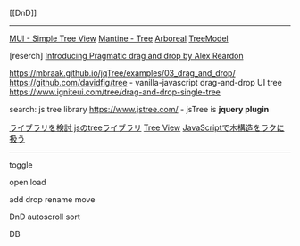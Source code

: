[[DnD]]

---
[MUI - Simple Tree View](https://mui.com/x/react-tree-view/simple-tree-view/selection/#multi-selection)
[Mantine - Tree](https://mantine.dev/core/tree/)
[Arboreal](https://github.com/afiore/arboreal)
[TreeModel](https://github.com/joaonuno/tree-model-js)


[reserch]
[Introducing Pragmatic drag and drop by Alex Reardon](https://youtu.be/5SQkOyzZLHM?si=uorppa9GDanyUsBD)

https://mbraak.github.io/jqTree/examples/03_drag_and_drop/
https://github.com/davidfig/tree - vanilla-javascript drag-and-drop UI tree
https://www.igniteui.com/tree/drag-and-drop-single-tree

search: js tree library
https://www.jstree.com/ - jsTree is **jquery plugin**

[ライブラリを検討 jsのtreeライブラリ](https://qiita.com/bonk/items/c78ceec846ea0dba3479)
[Tree View](https://redux.js.org/introduction/examples#tree-view)
[JavaScriptで木構造をラクに扱う](https://qiita.com/horiuchie/items/f47528422acf0d84a70e)

---

toggle

open load

add
drop
rename
move

DnD
autoscroll
sort

DB


